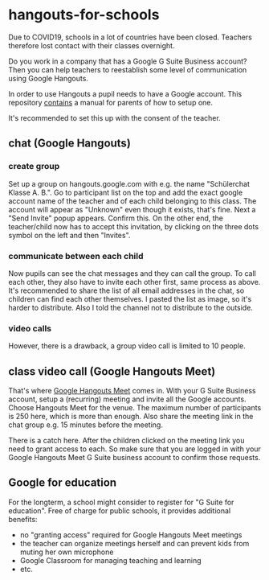 # hangouts-for-schools
Due to COVID19, schools in a lot of countries have been closed. Teachers therefore lost contact with their classes overnight. 

Do you work in a company that has a Google G Suite Business account? Then you can help teachers to reestablish some level of communication using Google Hangouts.

In order to use Hangouts a pupil needs to have a Google account. This repository [contains](/de) a manual for parents of how to setup one.

It's recommended to set this up with the consent of the teacher.

## chat (Google Hangouts)
### create group
Set up a group on hangouts.google.com with e.g. the name "Schülerchat Klasse A. B.". Go to participant list on the top and add the exact google account name of the teacher and of each child belonging to this class. The account will appear as "Unknown" even though it exists, that's fine. Next a "Send Invite" popup appears. Confirm this. On the other end, the teacher/child now has to accept this invitation, by clicking on the three dots symbol on the left and then "Invites".
### communicate between each child
Now pupils can see the chat messages and they can call the group. To call each other, they also have to invite each other first, same process as above. It's recommended to share the list of all email addresses in the chat, so children can find each other themselves. I pasted the list as image, so it's harder to distribute. Also I told the channel not to distribute to the outside.
### video calls
However, there is a drawback, a group video call is limited to 10 people.

## class video call (Google Hangouts Meet)
That's where [Google Hangouts Meet](https://meet.google.com) comes in. With your G Suite Business account, setup a (recurring) meeting and invite all the Google accounts. Choose Hangouts Meet for the venue. The maximum number of participants is 250 here, which is more than enough. Also share the meeting link in the chat group e.g. 15 minutes before the meeting.

There is a catch here. After the children clicked on the meeting link you need to grant access to each. So make sure that you are logged in with your Google Hangouts Meet G Suite business account to confirm those requests.

## Google for education
For the longterm, a school might consider to register for "G Suite for education". Free of charge for public schools, it provides additional benefits:
* no "granting access" required for Google Hangouts Meet meetings
* the teacher can organize meetings herself and can prevent kids from muting her own microphone
* Google Classroom for managing teaching and learning
* etc.
